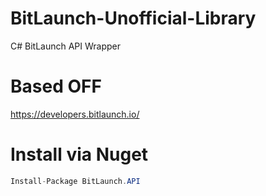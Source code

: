 # BitLaunch-Unofficial-Library
C# BitLaunch API Wrapper

# Based OFF
https://developers.bitlaunch.io/

# Install via Nuget
```cs
Install-Package BitLaunch.API
```
